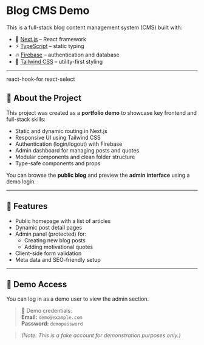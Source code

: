 # Blog CMS Demo

This is a full-stack blog content management system (CMS) built with:

- 🧱 [Next.js](https://nextjs.org/) – React framework
- ⚡ [TypeScript](https://www.typescriptlang.org/) – static typing
- 🔥 [Firebase](https://firebase.google.com/) – authentication and database
- 🎨 [Tailwind CSS](https://tailwindcss.com/) – utility-first styling

---
react-hook-for
react-select

## 📝 About the Project

This project was created as a **portfolio demo** to showcase key frontend and full-stack skills:

- Static and dynamic routing in Next.js
- Responsive UI using Tailwind CSS
- Authentication (login/logout) with Firebase
- Admin dashboard for managing posts and quotes
- Modular components and clean folder structure
- Type-safe components and props

You can browse the **public blog** and preview the **admin interface** using a demo login.

---

## 🚀 Features

- Public homepage with a list of articles
- Dynamic post detail pages
- Admin panel (protected) for:
  - Creating new blog posts
  - Adding motivational quotes
- Client-side form validation
- Meta data and SEO-friendly setup

---

## 🔐 Demo Access

You can log in as a demo user to view the admin section.

> 🔑 Demo credentials:  
> **Email:** `demo@example.com`  
> **Password:** `demopassword`  

> *(Note: This is a fake account for demonstration purposes only.)*